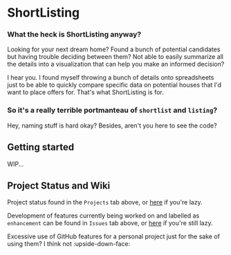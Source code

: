 # ShortListing

### What the heck is ShortListing anyway?

Looking for your next dream home? Found a bunch of potential candidates but having trouble deciding between them? Not able to easily summarize all the details into a visualization that can help you make an informed decision?

I hear you. I found myself throwing a bunch of details onto spreadsheets just to be able to quickly compare specific data on potential houses that I'd want to place offers for. That's what ShortListing is for.

### So it's a really terrible portmanteau of `shortlist` and `listing`?

Hey, naming stuff is hard okay? Besides, aren't you here to see the code?

## Getting started

WIP...

## Project Status and Wiki

Project status found in the `Projects` tab above, or [here](https://github.com/vwstang/ShortListing/projects) if you're lazy.

Development of features currently being worked on and labelled as `enhancement` can be found in `Issues` tab above, or [here](https://github.com/vwstang/ShortListing/issues?q=is%3Aissue+label%3Aenhancement+sort%3Acreated-asc+) if you're still lazy.

Excessive use of GitHub features for a personal project just for the sake of using them? I think not :upside-down-face:
